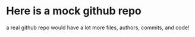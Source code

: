 # Here is a mock github repo
a real github repo would have a lot more files, authors, commits, and code!

